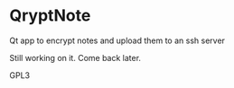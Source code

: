# QryptNote
Qt app to encrypt notes and upload them to an ssh server

Still working on it. Come back later.

GPL3

